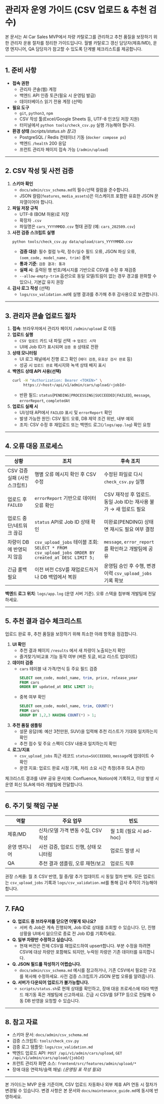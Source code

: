 # 관리자 운영 가이드 (CSV 업로드 & 추천 검수)

본 문서는 AI Car Sales MVP에서 차량 카탈로그를 관리하고 추천 품질을 보장하기 위한 관리자 운용 절차를 정리한 가이드입니다. 월별 카탈로그 갱신 담당자(제휴/MD), 운영 엔지니어, QA 담당자가 참고할 수 있도록 단계별 체크리스트를 제공합니다.

---
## 1. 준비 사항
- **접속 권한**
  - 관리자 콘솔(웹) 계정
  - 백엔드 API 인증 토큰(필요 시 운영팀 발급)
  - 데이터베이스 읽기 전용 계정 (선택)
- **필요 도구**
  - `git`, `python3`, `npm`
  - CSV 작성 툴(Excel/Google Sheets 등, UTF-8 인코딩 저장 지원)
  - 터미널에서 `python tools/check_csv.py` 실행 가능해야 합니다.
- **환경 상태** *(scripts/status.sh 참고)*
  - PostgreSQL / Redis 컨테이너 기동 (`docker compose ps`)
  - 백엔드 `/health` 200 응답
  - 프런트 관리자 페이지 접속 가능 (`/admin/upload`)

---
## 2. CSV 작성 및 사전 검증
1. **스키마 확인**
   - `docs/admin/csv_schema.md`의 필수/선택 컬럼을 준수합니다.
   - JSON 컬럼(`features`, `media_assets`)은 이스케이프 포함한 유효한 JSON 문자열이어야 합니다.
2. **파일 저장 규칙**
   - UTF-8 (BOM 허용)로 저장
   - 확장자 `.csv`
   - 파일명은 `cars_YYYYMMDD.csv` 형태 권장 (예: `cars_202509.csv`)
3. **사전 검증 스크립트 실행**
   ```bash
   python tools/check_csv.py data/upload/cars_YYYYMMDD.csv
   ```
   - **검증 대상**: 필수 컬럼 누락, 정수/실수 필드 오류, JSON 파싱 오류, `(oem_code, model_name, trim)` 중복
   - **통과 기준**: `검증 결과: 통과`
   - **실패 시**: 출력된 행 번호/메시지를 기반으로 CSV를 수정 후 재검증
   - `--allow-empty-trim` 옵션으로 동일 모델/트림이 없는 경우 경고를 완화할 수 있으나, 기본값 유지 권장
4. **감사 로그 작성** (선택)
   - `logs/csv_validation.md`에 실행 결과를 추가해 추후 감사용으로 보관합니다.

---
## 3. 관리자 콘솔 업로드 절차
1. **접속**: 브라우저에서 관리자 페이지 `/admin/upload` 로 이동
2. **업로드 실행**
   - `CSV 업로드` 카드 내 파일 선택 → `업로드 시작`
   - UI에 Job ID가 표시되며 `검증 중` 상태로 전환
3. **상태 모니터링**
   - UI 로그 패널에서 진행 로그 확인 (`헤더 검증`, `유효성 검사 완료` 등)
   - 성공 시 `업로드 완료` 메시지와 녹색 상태 배지 표시
4. **백엔드 상태 API 사용(선택)**
   ```bash
   curl -H "Authorization: Bearer <TOKEN>" \
        https://<host>/api/v1/admin/cars/upload/<jobId>
   ```
   - 반환 필드: `status`(`PENDING|PROCESSING|SUCCEEDED|FAILED`), `message`, `errorReport`, `completedAt`
5. **업로드 실패 시**
   - UI/상태 API에서 `FAILED` 표시 및 `errorReport` 확인
   - 발생 가능한 원인: CSV 필드 오류, DB 제약 조건 위반, 내부 예외
   - 조치: CSV 수정 후 재업로드 또는 백엔드 로그(`/logs/app.log`) 확인 요청

---
## 4. 오류 대응 프로세스
| 상황 | 조치 | 후속 조치 |
|------|------|-----------|
| CSV 검증 실패 (사전 스크립트) | 행별 오류 메시지 확인 후 CSV 수정 | 수정된 파일로 다시 `check_csv.py` 실행 |
| 업로드 후 `FAILED` | `errorReport` 기반으로 데이터 오류 확인 | CSV 재작성 후 업로드. 동일 Job ID는 재사용 불가 → 새 업로드 필요 |
| 업로드 중단/네트워크 끊김 | `status` API로 Job ID 상태 확인 | 미완료(PENDING) 상태면 재시도 필요 여부 결정 |
| 차량이 DB에 반영되지 않음 | `csv_upload_jobs` 테이블 조회: `SELECT * FROM csv_upload_jobs ORDER BY created_at DESC LIMIT 5;` | `message`, `error_report`를 확인하고 개발팀에 공유 |
| 긴급 롤백 필요 | 이전 버전 CSV를 재업로드하거나 DB 백업에서 복원 | 운영팀 승인 후 수행, 변경 이력 `csv_upload_jobs` 기록 확보 |

**백엔드 로그 위치**: `logs/app.log` (운영 서버 기준). 오류 스택을 첨부해 개발팀에 전달하세요.

---
## 5. 추천 결과 검수 체크리스트
업로드 완료 후, 추천 품질을 보장하기 위해 최소한 아래 항목을 점검합니다.

1. **UI 확인**
   - 추천 결과 페이지 `/results` 에서 새 차량이 노출되는지 확인
   - 즐겨찾기/비교표 기능 동작 여부 (버튼 토글, 비교 리스트 업데이트)
2. **데이터 검증**
   - `cars` 테이블 내 가격/연식 등 주요 필드 검증
     ```sql
     SELECT oem_code, model_name, trim, price, release_year
     FROM cars
     ORDER BY updated_at DESC LIMIT 10;
     ```
   - 중복 여부 확인
     ```sql
     SELECT oem_code, model_name, trim, COUNT(*)
     FROM cars
     GROUP BY 1,2,3 HAVING COUNT(*) > 1;
     ```
3. **추천 품질 샘플링**
   - 설문 응답(예: 예산 3천만원, SUV)을 입력해 추천 리스트가 기대와 일치하는지 확인
   - 추천 점수 및 주요 스펙이 CSV 내용과 일치하는지 확인
4. **로그/지표**
   - `csv_upload_jobs` 최근 레코드 `status=SUCCEEDED`, `message`에 업데이트 수 확인
   - 운영 지표: 업로드 완료 시점 기록, 처리 소요 시간 측정(추후 SLA 관리)

체크리스트 결과를 내부 공유 문서(예: Confluence, Notion)에 기록하고, 이상 발생 시 운영 회신 SLA에 따라 개발팀에 전달합니다.

---
## 6. 주기 및 책임 구분
| 역할 | 주요 업무 | 빈도 |
|------|-----------|------|
| 제휴/MD | 신차/모델 가격 변동 수집, CSV 작성 | 월 1회 (필요 시 ad-hoc) |
| 운영 엔지니어 | 사전 검증, 업로드 진행, 상태 모니터링 | 업로드 발생 시 |
| QA | 추천 결과 샘플링, 오류 재현/보고 | 업로드 직후 |

권장 스케줄: 월 초 CSV 반영, 월 중/말 추가 업데이트 시 동일 절차 반복. 모든 업로드는 `csv_upload_jobs` 기록과 `logs/csv_validation.md`를 통해 감사 추적이 가능해야 합니다.

---
## 7. FAQ
- **Q. 업로드 중 브라우저를 닫으면 어떻게 되나요?**
  - 서버 측 Job은 계속 진행되며, Job ID로 상태를 조회할 수 있습니다. 단, 진행 상황을 UI에서 잃으므로 종료 전 Job ID를 기록하세요.
- **Q. 일부 차량만 수정하고 싶습니다.**
  - 현재 버전은 전체 CSV를 재업로드하여 upsert합니다. 부분 수정을 하려면 CSV에 대상 차량만 포함해도 되지만, 누락된 차량은 기존 데이터를 유지합니다.
- **Q. JSON 필드를 작성하기 어렵습니다.**
  - `docs/admin/csv_schema.md` 예시를 참고하거나, 기존 CSV에서 필요한 구조를 복사해 수정하세요. 사전 검증 스크립트가 JSON 문법 오류를 알려줍니다.
- **Q. 서버가 다운되어 업로드가 불가능합니다.**
  - `scripts/status.sh`로 현재 상태를 확인하고, 장애 대응 프로세스에 따라 백엔드 재기동 혹은 개발팀에 신고하세요. 긴급 시 CSV를 SFTP 등으로 전달해 수동 DB 반영을 요청할 수 있습니다.

---
## 8. 참고 자료
- 스키마 문서: `docs/admin/csv_schema.md`
- 검증 스크립트: `tools/check_csv.py`
- 검증 로그 템플릿: `logs/csv_validation.md`
- 백엔드 업로드 API: `POST /api/v1/admin/cars/upload`, `GET /api/v1/admin/cars/upload/{jobId}`
- 프런트 관리자 화면 소스: `frontend/src/features/admin/upload/*`
- 장애 대응 연락처/슬랙 채널: *(운영팀 표 작성 필요)*

---
본 가이드는 MVP 운용 기준이며, CSV 업로드 자동화나 외부 제휴 API 연동 시 절차가 변경될 수 있습니다. 변경 사항은 본 문서와 `docs/maintenance_guide.md`에 동시에 반영하세요.

